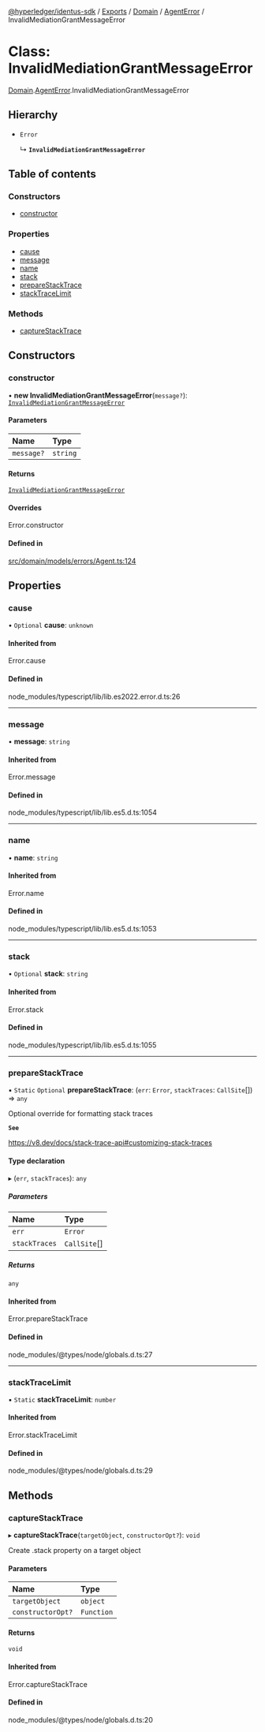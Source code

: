 [@hyperledger/identus-sdk](../README.md) / [Exports](../modules.md) / [Domain](../modules/Domain.md) / [AgentError](../modules/Domain.AgentError.md) / InvalidMediationGrantMessageError

# Class: InvalidMediationGrantMessageError

[Domain](../modules/Domain.md).[AgentError](../modules/Domain.AgentError.md).InvalidMediationGrantMessageError

## Hierarchy

- `Error`

  ↳ **`InvalidMediationGrantMessageError`**

## Table of contents

### Constructors

- [constructor](Domain.AgentError.InvalidMediationGrantMessageError.md#constructor)

### Properties

- [cause](Domain.AgentError.InvalidMediationGrantMessageError.md#cause)
- [message](Domain.AgentError.InvalidMediationGrantMessageError.md#message)
- [name](Domain.AgentError.InvalidMediationGrantMessageError.md#name)
- [stack](Domain.AgentError.InvalidMediationGrantMessageError.md#stack)
- [prepareStackTrace](Domain.AgentError.InvalidMediationGrantMessageError.md#preparestacktrace)
- [stackTraceLimit](Domain.AgentError.InvalidMediationGrantMessageError.md#stacktracelimit)

### Methods

- [captureStackTrace](Domain.AgentError.InvalidMediationGrantMessageError.md#capturestacktrace)

## Constructors

### constructor

• **new InvalidMediationGrantMessageError**(`message?`): [`InvalidMediationGrantMessageError`](Domain.AgentError.InvalidMediationGrantMessageError.md)

#### Parameters

| Name | Type |
| :------ | :------ |
| `message?` | `string` |

#### Returns

[`InvalidMediationGrantMessageError`](Domain.AgentError.InvalidMediationGrantMessageError.md)

#### Overrides

Error.constructor

#### Defined in

[src/domain/models/errors/Agent.ts:124](https://github.com/hyperledger-identus/sdk-ts/blob/966e04ee4b9d4ba9d1e404c4d3d062abcf854530/src/domain/models/errors/Agent.ts#L124)

## Properties

### cause

• `Optional` **cause**: `unknown`

#### Inherited from

Error.cause

#### Defined in

node_modules/typescript/lib/lib.es2022.error.d.ts:26

___

### message

• **message**: `string`

#### Inherited from

Error.message

#### Defined in

node_modules/typescript/lib/lib.es5.d.ts:1054

___

### name

• **name**: `string`

#### Inherited from

Error.name

#### Defined in

node_modules/typescript/lib/lib.es5.d.ts:1053

___

### stack

• `Optional` **stack**: `string`

#### Inherited from

Error.stack

#### Defined in

node_modules/typescript/lib/lib.es5.d.ts:1055

___

### prepareStackTrace

▪ `Static` `Optional` **prepareStackTrace**: (`err`: `Error`, `stackTraces`: `CallSite`[]) => `any`

Optional override for formatting stack traces

**`See`**

https://v8.dev/docs/stack-trace-api#customizing-stack-traces

#### Type declaration

▸ (`err`, `stackTraces`): `any`

##### Parameters

| Name | Type |
| :------ | :------ |
| `err` | `Error` |
| `stackTraces` | `CallSite`[] |

##### Returns

`any`

#### Inherited from

Error.prepareStackTrace

#### Defined in

node_modules/@types/node/globals.d.ts:27

___

### stackTraceLimit

▪ `Static` **stackTraceLimit**: `number`

#### Inherited from

Error.stackTraceLimit

#### Defined in

node_modules/@types/node/globals.d.ts:29

## Methods

### captureStackTrace

▸ **captureStackTrace**(`targetObject`, `constructorOpt?`): `void`

Create .stack property on a target object

#### Parameters

| Name | Type |
| :------ | :------ |
| `targetObject` | `object` |
| `constructorOpt?` | `Function` |

#### Returns

`void`

#### Inherited from

Error.captureStackTrace

#### Defined in

node_modules/@types/node/globals.d.ts:20
